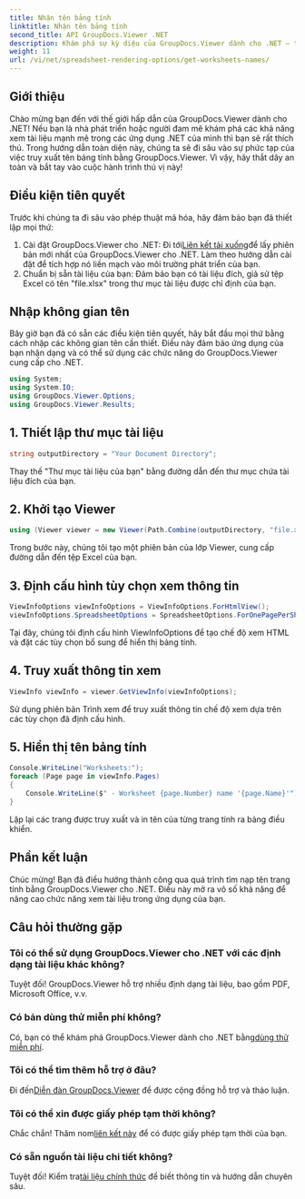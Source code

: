 ```yaml
---
title: Nhận tên bảng tính
linktitle: Nhận tên bảng tính
second_title: API GroupDocs.Viewer .NET
description: Khám phá sự kỳ diệu của GroupDocs.Viewer dành cho .NET – tích hợp liền mạch việc xem tài liệu vào ứng dụng của bạn. Hãy thử dùng thử miễn phí ngay bây giờ!
weight: 11
url: /vi/net/spreadsheet-rendering-options/get-worksheets-names/
---
```

## Giới thiệu
Chào mừng bạn đến với thế giới hấp dẫn của GroupDocs.Viewer dành cho .NET! Nếu bạn là nhà phát triển hoặc người đam mê khám phá các khả năng xem tài liệu mạnh mẽ trong các ứng dụng .NET của mình thì bạn sẽ rất thích thú. Trong hướng dẫn toàn diện này, chúng ta sẽ đi sâu vào sự phức tạp của việc truy xuất tên bảng tính bằng GroupDocs.Viewer. Vì vậy, hãy thắt dây an toàn và bắt tay vào cuộc hành trình thú vị này!
## Điều kiện tiên quyết
Trước khi chúng ta đi sâu vào phép thuật mã hóa, hãy đảm bảo bạn đã thiết lập mọi thứ:
1.  Cài đặt GroupDocs.Viewer cho .NET: Đi tới[Liên kết tải xuống](https://releases.groupdocs.com/viewer/net/)để lấy phiên bản mới nhất của GroupDocs.Viewer cho .NET. Làm theo hướng dẫn cài đặt để tích hợp nó liền mạch vào môi trường phát triển của bạn.
2. Chuẩn bị sẵn tài liệu của bạn: Đảm bảo bạn có tài liệu đích, giả sử tệp Excel có tên "file.xlsx" trong thư mục tài liệu được chỉ định của bạn.
## Nhập không gian tên
Bây giờ bạn đã có sẵn các điều kiện tiên quyết, hãy bắt đầu mọi thứ bằng cách nhập các không gian tên cần thiết. Điều này đảm bảo ứng dụng của bạn nhận dạng và có thể sử dụng các chức năng do GroupDocs.Viewer cung cấp cho .NET.
```csharp
using System;
using System.IO;
using GroupDocs.Viewer.Options;
using GroupDocs.Viewer.Results;
```
## 1. Thiết lập thư mục tài liệu
```csharp
string outputDirectory = "Your Document Directory";
```
Thay thế "Thư mục tài liệu của bạn" bằng đường dẫn đến thư mục chứa tài liệu đích của bạn.
## 2. Khởi tạo Viewer
```csharp
using (Viewer viewer = new Viewer(Path.Combine(outputDirectory, "file.xlsx")))
```
Trong bước này, chúng tôi tạo một phiên bản của lớp Viewer, cung cấp đường dẫn đến tệp Excel của bạn.
## 3. Định cấu hình tùy chọn xem thông tin
```csharp
ViewInfoOptions viewInfoOptions = ViewInfoOptions.ForHtmlView();
viewInfoOptions.SpreadsheetOptions = SpreadsheetOptions.ForOnePagePerSheet();
```
Tại đây, chúng tôi định cấu hình ViewInfoOptions để tạo chế độ xem HTML và đặt các tùy chọn bổ sung để hiển thị bảng tính.
## 4. Truy xuất thông tin xem
```csharp
ViewInfo viewInfo = viewer.GetViewInfo(viewInfoOptions);
```
Sử dụng phiên bản Trình xem để truy xuất thông tin chế độ xem dựa trên các tùy chọn đã định cấu hình.
## 5. Hiển thị tên bảng tính
```csharp
Console.WriteLine("Worksheets:");
foreach (Page page in viewInfo.Pages)
{
    Console.WriteLine($" - Worksheet {page.Number} name '{page.Name}'");
}
```
Lặp lại các trang được truy xuất và in tên của từng trang tính ra bảng điều khiển.
## Phần kết luận
Chúc mừng! Bạn đã điều hướng thành công qua quá trình tìm nạp tên trang tính bằng GroupDocs.Viewer cho .NET. Điều này mở ra vô số khả năng để nâng cao chức năng xem tài liệu trong ứng dụng của bạn.
## Câu hỏi thường gặp
### Tôi có thể sử dụng GroupDocs.Viewer cho .NET với các định dạng tài liệu khác không?
Tuyệt đối! GroupDocs.Viewer hỗ trợ nhiều định dạng tài liệu, bao gồm PDF, Microsoft Office, v.v.
### Có bản dùng thử miễn phí không?
 Có, bạn có thể khám phá GroupDocs.Viewer dành cho .NET bằng[dùng thử miễn phí](https://releases.groupdocs.com/).
### Tôi có thể tìm thêm hỗ trợ ở đâu?
 Đi đến[Diễn đàn GroupDocs.Viewer](https://forum.groupdocs.com/c/viewer/9) để được cộng đồng hỗ trợ và thảo luận.
### Tôi có thể xin được giấy phép tạm thời không?
 Chắc chắn! Thăm nom[liên kết này](https://purchase.groupdocs.com/temporary-license/) để có được giấy phép tạm thời của bạn.
### Có sẵn nguồn tài liệu chi tiết không?
 Tuyệt đối! Kiểm tra[tài liệu chính thức](https://tutorials.groupdocs.com/viewer/net/) để biết thông tin và hướng dẫn chuyên sâu.